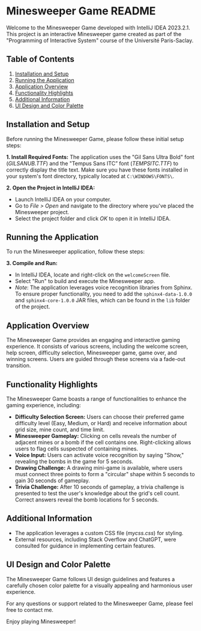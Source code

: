 # Minesweeper Game README

Welcome to the Minesweeper Game developed with IntelliJ IDEA 2023.2.1. This project is an interactive Minesweeper game created as part of the "Programming of Interactive System" course of the Université Paris-Saclay. 

## Table of Contents
1. [Installation and Setup](#installation-and-setup)
2. [Running the Application](#running-the-application)
3. [Application Overview](#application-overview)
4. [Functionality Highlights](#functionality-highlights)
5. [Additional Information](#additional-information)
6. [UI Design and Color Palette](#ui-design-and-color-palette)

## Installation and Setup
Before running the Minesweeper Game, please follow these initial setup steps:

**1. Install Required Fonts:**
   The application uses the "Gil Sans Ultra Bold" font (*GILSANUB.TTF*) and the "Tempus Sans ITC” font (*TEMPSITC.TTF*) to correctly display the title text. Make sure you have these fonts installed in your system's font directory, typically located at `C:\WINDOWS\FONTS\`.

**2. Open the Project in IntelliJ IDEA:**
   - Launch IntelliJ IDEA on your computer.
   - Go to *File > Open* and navigate to the directory where you've placed the Minesweeper project.
   - Select the project folder and click *OK* to open it in IntelliJ IDEA.

## Running the Application
To run the Minesweeper application, follow these steps:

**3. Compile and Run:**
   - In IntelliJ IDEA, locate and right-click on the `welcomeScreen` file.
   - Select "Run" to build and execute the Minesweeper app.
   - *Note*: The application leverages voice recognition libraries from Sphinx. To ensure proper functionality, you need to add the `sphinx4-data-1.0.0` and `sphinx4-core-1.0.0` JAR files, which can be found in the `lib` folder of the project.
   
## Application Overview
The Minesweeper Game provides an engaging and interactive gaming experience. It consists of various screens, including the welcome screen, help screen, difficulty selection, Minesweeper game, game over, and winning screens. Users are guided through these screens via a fade-out transition.

## Functionality Highlights
The Minesweeper Game boasts a range of functionalities to enhance the gaming experience, including:

- **Difficulty Selection Screen:** Users can choose their preferred game difficulty level (Easy, Medium, or Hard) and receive information about grid size, mine count, and time limit.
- **Minesweeper Gameplay:** Clicking on cells reveals the number of adjacent mines or a bomb if the cell contains one. Right-clicking allows users to flag cells suspected of containing mines.
- **Voice Input:** Users can activate voice recognition by saying "Show," revealing the bombs in the game for 5 seconds.
- **Drawing Challenge:** A drawing mini-game is available, where users must connect three points to form a "circular" shape within 5 seconds to gain 30 seconds of gameplay.
- **Trivia Challenge:** After 10 seconds of gameplay, a trivia challenge is presented to test the user's knowledge about the grid's cell count. Correct answers reveal the bomb locations for 5 seconds.

## Additional Information
- The application leverages a custom CSS file (*mycss.css*) for styling.
- External resources, including Stack Overflow and ChatGPT, were consulted for guidance in implementing certain features.

## UI Design and Color Palette
The Minesweeper Game follows UI design guidelines and features a carefully chosen color palette for a visually appealing and harmonious user experience.

For any questions or support related to the Minesweeper Game, please feel free to contact me.

Enjoy playing Minesweeper!
